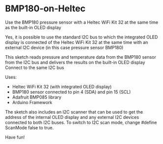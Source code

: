 # BMP180-on-Heltec
Use the BMP180 pressure sensor with a Heltec WiFi Kit 32 at the same time as the built-in OLED display

Yes, it is possible to use the standard I2C bus to which the integrated OLED display is connected
of the Heltec WiFi Kit 32 at the same time with an external I2C device (in this case pressure sensor BMP180)

This sketch reads pressure and temperature data from the BMP180 sensor
from the I2C bus and delivers the results on the built-in OLED display
Connect to the same I2C bus

Uses:
- Heltec WiFi Kit 32 (with integrated OLED display)
- BMP180 sensor connected to pin 4 (SDA) and pin 15 (SCL)
- Adafruit BMP085 library
- Arduino Framework

The sketch also includes an I2C scanner that can be used to get the address of the internal OLED display and any external I2C devices connected to both I2C buses.
To switch to I2C scan mode, change #define ScanMode false to true.

Have fun!
